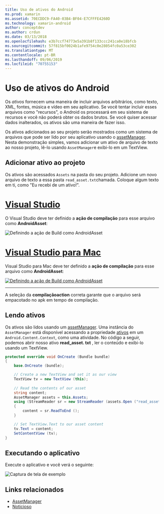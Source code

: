 ```yaml
---
title: Uso de ativos do Android
ms.prod: xamarin
ms.assetid: 70ECDDC9-FA40-03B4-BF04-E7CFFFE4260D
ms.technology: xamarin-android
author: conceptdev
ms.author: crdun
ms.date: 03/13/2018
ms.openlocfilehash: e3b7ccf74773e5a391b8f133ccc241ca0e18bfcb
ms.sourcegitcommit: 57f815bf0024b1afe9754c0e28054fc0a53ce302
ms.translationtype: MT
ms.contentlocale: pt-BR
ms.lasthandoff: 09/06/2019
ms.locfileid: "70755153"
---
```

# <a name="using-android-assets"></a>Uso de ativos do Android

Os _ativos_ fornecem uma maneira de incluir arquivos arbitrários, como texto, XML, fontes, música e vídeo em seu aplicativo. Se você tentar incluir esses arquivos como "recursos", o Android os processará em seu sistema de recursos e você não poderá obter os dados brutos. Se você quiser acessar dados inalterados, os ativos são uma maneira de fazer isso.

Os ativos adicionados ao seu projeto serão mostrados como um sistema de arquivos que pode ser lido por seu aplicativo usando o [assetManager](xref:Android.Content.Res.AssetManager).
Nesta demonstração simples, vamos adicionar um ativo de arquivo de texto ao nosso projeto, lê-lo usando `AssetManager`e exibi-lo em um TextView.

## <a name="add-asset-to-project"></a>Adicionar ativo ao projeto

Os ativos são acessados `Assets` na pasta do seu projeto. Adicione um novo arquivo de texto a essa pasta `read_asset.txt`chamada. Coloque algum texto em ti, como "Eu recebi de um ativo!".

# <a name="visual-studiotabwindows"></a>[Visual Studio](#tab/windows)

O Visual Studio deve ter definido a **ação de compilação** para esse arquivo como **AndroidAsset**:

![Definindo a ação de Build como AndroidAsset](android-assets-images/asset-properties-vs.png) 

# <a name="visual-studio-for-mactabmacos"></a>[Visual Studio para Mac](#tab/macos)

Visual Studio para Mac deve ter definido a **ação de compilação** para esse arquivo como **AndroidAsset**:

[![Definindo a ação de Build como AndroidAsset](android-assets-images/asset-properties-xs-sml.png)](android-assets-images/asset-properties-xs.png#lightbox)

-----

A seleção da **compilaçãoaction** correta garante que o arquivo será empacotado no apk em tempo de compilação.

## <a name="reading-assets"></a>Lendo ativos

Os ativos são lidos usando um [assetManager](xref:Android.Content.Res.AssetManager). Uma instância do `AssetManager` está disponível acessando a propriedade [ativos](xref:Android.Content.Context.Assets) em um `Android.Content.Context`, como uma atividade.
No código a seguir, podemos abrir nosso ativo **read_asset. txt** , ler o conteúdo e exibi-lo usando um TextView.

```csharp
protected override void OnCreate (Bundle bundle)
{
    base.OnCreate (bundle);

    // Create a new TextView and set it as our view
    TextView tv = new TextView (this);
    
    // Read the contents of our asset
    string content;
    AssetManager assets = this.Assets;
    using (StreamReader sr = new StreamReader (assets.Open ("read_asset.txt")))
    {
        content = sr.ReadToEnd ();
    }

    // Set TextView.Text to our asset content
    tv.Text = content;
    SetContentView (tv);
}
```

## <a name="running-the-application"></a>Executando o aplicativo

Execute o aplicativo e você verá o seguinte:

![Captura de tela de exemplo](android-assets-images/screenshot.png)

## <a name="related-links"></a>Links relacionados

- [AssetManager](xref:Android.Content.Res.AssetManager)
- [Noticioso](xref:Android.Content.Context)
